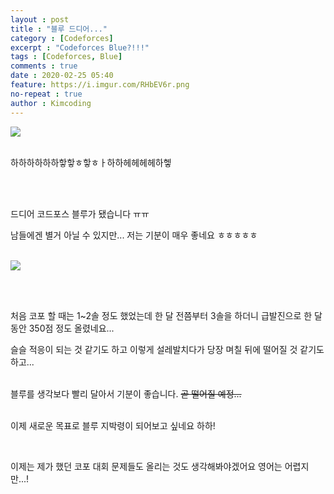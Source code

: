```yaml
---
layout : post
title : "블루 드디어..."
category : [Codeforces]
excerpt : "Codeforces Blue?!!!"
tags : [Codeforces, Blue]
comments : true
date : 2020-02-25 05:40
feature: https://i.imgur.com/RHbEV6r.png
no-repeat : true
author : Kimcoding
---
```





![](https://i.imgur.com/RHbEV6r.png)<br/><br/>

하하하하하하핳핳ㅎ핳ㅎㅏ하하헤헤헤헤하헿
    
<br/><br/>


드디어 코드포스 블루가 됐습니다 ㅠㅠ<br/>

남들에겐 별거 아닐 수 있지만... 저는 기분이 매우 좋네요 ㅎㅎㅎㅎㅎ<br/><br/>


![](https://i.imgur.com/PkvgYyf.png)

<br/><br/>

처음 코포 할 때는 1~2솔 정도 했었는데 한 달 전쯤부터 3솔을 하더니
급발진으로 한 달 동안 350점 정도 올렸네요...<br/>

슬슬 적응이 되는 것 같기도 하고 이렇게 설레발치다가 당장 며칠 뒤에 떨어질 것 같기도 하고...
<br/><br/>


블루를 생각보다 빨리 달아서 기분이 좋습니다. ~~곧 떨어질 예정...~~
<br/><br/>

이제 새로운 목표로 블루 지박령이 되어보고 싶네요 하하!

<br/>

이제는 제가 했던 코포 대회 문제들도 올리는 것도 생각해봐야겠어요 영어는 어렵지만...!
